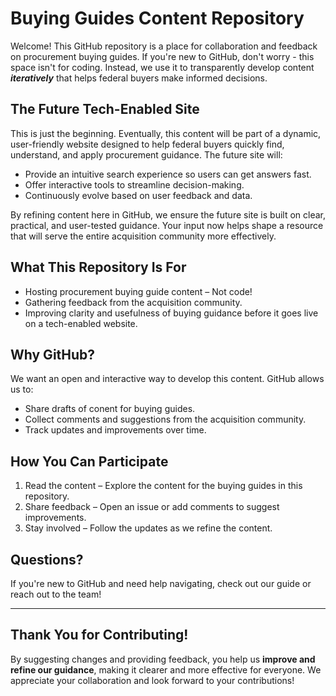 # Buying Guides Content Repository

Welcome! This GitHub repository is a place for collaboration and feedback on procurement buying guides. If you're new to GitHub, don't worry - this space isn't for coding. Instead, we use it to transparently develop content _**iteratively**_ that helps federal buyers make informed decisions.

## The Future Tech-Enabled Site
This is just the beginning. Eventually, this content will be part of a dynamic, user-friendly website designed to help federal buyers quickly find, understand, and apply procurement guidance. The future site will:
- Provide an intuitive search experience so users can get answers fast.
- Offer interactive tools to streamline decision-making.
- Continuously evolve based on user feedback and data.

By refining content here in GitHub, we ensure the future site is built on clear, practical, and user-tested guidance. Your input now helps shape a resource that will serve the entire acquisition community more effectively.

## What This Repository Is For
- Hosting procurement buying guide content – Not code!
- Gathering feedback from the acquisition community.
- Improving clarity and usefulness of buying guidance before it goes live on a tech-enabled website.

## Why GitHub?
We want an open and interactive way to develop this content. GitHub allows us to:
- Share drafts of conent for buying guides.
- Collect comments and suggestions from the acquisition community.
- Track updates and improvements over time.

## How You Can Participate
1. Read the content – Explore the content for the buying guides in this repository.
2. Share feedback – Open an issue or add comments to suggest improvements.
3. Stay involved – Follow the updates as we refine the content.

## Questions?
If you're new to GitHub and need help navigating, check out our guide or reach out to the team!

---

## Thank You for Contributing!
By suggesting changes and providing feedback, you help us **improve and refine our guidance**, making it clearer and more effective for everyone. We appreciate your collaboration and look forward to your contributions! 
